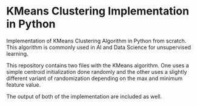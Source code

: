 # KMeans Clustering Implementation in Python
Implementation of KMeans Clustering Algorithm in Python from scratch. This algorithm is commonly used in AI and Data Science for unsupervised learning.

This repository contains two files with the KMeans algorithm. One uses a simple centroid initialization done randomly and the other uses a slightly different variant of randomization depending on the max and minimum feature value.

The output of both of the implementation are included as well.
